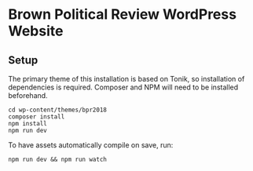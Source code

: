 # Brown Political Review WordPress Website

## Setup
The primary theme of this installation is based on Tonik, so installation of dependencies is required. Composer and NPM will need to be installed beforehand.

```
cd wp-content/themes/bpr2018
composer install
npm install
npm run dev
```

To have assets automatically compile on save, run:
```
npm run dev && npm run watch
```
